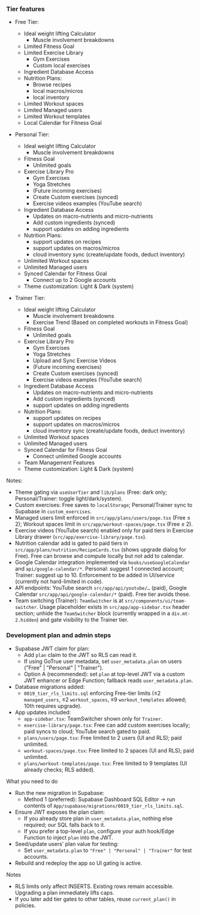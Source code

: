 ### Tier features

- Free Tier:
  - Ideal weight lifting Calculator
     - Muscle involvement breakdowns
  - Limited Fitness Goal
  - Limited Exercise Library
     - Gym Exercises
     - Custom local exercises
  - Ingredient Database Access
  - Nutrition Plans: 
     - Browse recipes 
     - local macros/micros
     - local inventory 
  - Limited Workout spaces
  - Limited Managed users
  - Limited Workout templates
  - Local Calendar for Fitness Goal

- Personal Tier:
  - Ideal weight lifting Calculator
     - Muscle involvement breakdowns
  - Fitness Goal
     - Unlimited goals
  - Exercise Library Pro
     - Gym Exercises
     - Yoga Stretches
     - (Future incoming exercises)
     - Create Custom exercises (synced)
     - Exercise videos examples (YouTube search)
  - Ingredient Database Access
     - Updates on macro-nutrients and micro-nutrients
     - Add custom ingredients (synced)
     - support updates on adding ingredients
  - Nutrition Plans:
     - support updates on recipes 
     - support updates on macros/micros
     - cloud inventory sync (create/update foods, deduct inventory)
  - Unlimited Workout spaces 
  - Unlimited Managed users
  - Synced Calendar for Fitness Goal
     - Connect up to 2 Google accounts
  - Theme customization: Light & Dark (system)

- Trainer Tier:
  - Ideal weight lifting Calculator
     - Muscle involvement breakdowns
     - Exercise Trend (Based on completed workouts in Fitness Goal)
  - Fitness Goal
     - Unlimited goals
  - Exercise Library Pro
     - Gym Exercises
     - Yoga Stretches
     - Upload and Sync Exercise Videos 
     - (Future incoming exercises)
     - Create Custom exercises (synced)
     - Exercise videos examples (YouTube search)
  - Ingredient Database Access
     - Updates on macro-nutrients and micro-nutrients
     - Add custom ingredients (synced)
     - support updates on adding ingredients
  - Nutrition Plans:
     - support updates on recipes 
     - support updates on macros/micros
     - cloud inventory sync (create/update foods, deduct inventory)
  - Unlimited Workout spaces 
  - Unlimited Managed users
  - Synced Calendar for Fitness Goal
     - Connect unlimited Google accounts
  - Team Management Features
  - Theme customization: Light & Dark (system)


Notes:
- Theme gating via `useUserTier` and `lib/plans` (Free: dark only; Personal/Trainer: toggle light/dark/system).
- Custom exercises: Free saves to `localStorage`; Personal/Trainer sync to Supabase in `custom_exercises`.
- Managed users limit enforced in `src/app/plans/users/page.tsx` (Free ≤ 2); Workout spaces limit in `src/app/workout-spaces/page.tsx` (Free ≤ 2).
- Exercise videos (YouTube search) enabled only for paid tiers in Exercise Library drawer (`src/app/exercise-library/page.tsx`).
- Nutrition calendar add is gated to paid tiers in `src/app/plans/nutrition/RecipeCards.tsx` (shows upgrade dialog for Free). Free can browse and compute locally but not add to calendar.
- Google Calendar integration implemented via `hooks/useGoogleCalendar` and `api/google-calendar/*`. Personal: suggest 1 connected account; Trainer: suggest up to 10. Enforcement to be added in UI/service (currently not hard-limited in code).
- API endpoints: YouTube search `src/app/api/youtube/…` (paid), Google Calendar `src/app/api/google-calendar/*` (paid). Free tier avoids these.
 - Team switching (Trainer): `TeamSwitcher` is at `src/components/ui/team-switcher`. Usage placeholder exists in `src/app/app-sidebar.tsx` header section; unhide the `TeamSwitcher` block (currently wrapped in a `div.mt-2.hidden`) and gate visibility to the Trainer tier.

### Development plan and admin steps

- Supabase JWT claim for plan:
  - Add `plan` claim to the JWT so RLS can read it.
  - If using GoTrue user metadata, set `user_metadata.plan` on users ("Free" | "Personal" | "Trainer").
  - Option A (recommended): set `plan` at top-level JWT via a custom JWT enhancer or Edge Function; fallback reads `user_metadata.plan`.
- Database migrations added:
  - `0019_tier_rls_limits.sql` enforcing Free-tier limits (≤2 `managed_users`, ≤2 `workout_spaces`, ≤9 `workout_templates` allowed; 10th requires upgrade).
- App updates included:
  - `app-sidebar.tsx`: TeamSwitcher shown only for `Trainer`.
  - `exercise-library/page.tsx`: Free can add custom exercises locally; paid syncs to cloud; YouTube search gated to paid.
  - `plans/users/page.tsx`: Free limited to 2 users (UI and RLS); paid unlimited.
  - `workout-spaces/page.tsx`: Free limited to 2 spaces (UI and RLS); paid unlimited.
  - `plans/workout-templates/page.tsx`: Free limited to 9 templates (UI already checks; RLS added).

What you need to do
- Run the new migration in Supabase:
  - Method 1 (preferred): Supabase Dashboard SQL Editor → run contents of `App/supabase/migrations/0019_tier_rls_limits.sql`.
- Ensure JWT exposes the plan claim:
  - If you already store plan in `user_metadata.plan`, nothing else required; our SQL falls back to it.
  - If you prefer a top-level `plan`, configure your auth hook/Edge Function to inject `plan` into the JWT.
- Seed/update users' plan value for testing:
  - Set `user_metadata.plan` to `"Free" | "Personal" | "Trainer"` for test accounts.
- Rebuild and redeploy the app so UI gating is active.

Notes
- RLS limits only affect INSERTS. Existing rows remain accessible. Upgrading a plan immediately lifts caps.
- If you later add tier gates to other tables, reuse `current_plan()` in policies.
